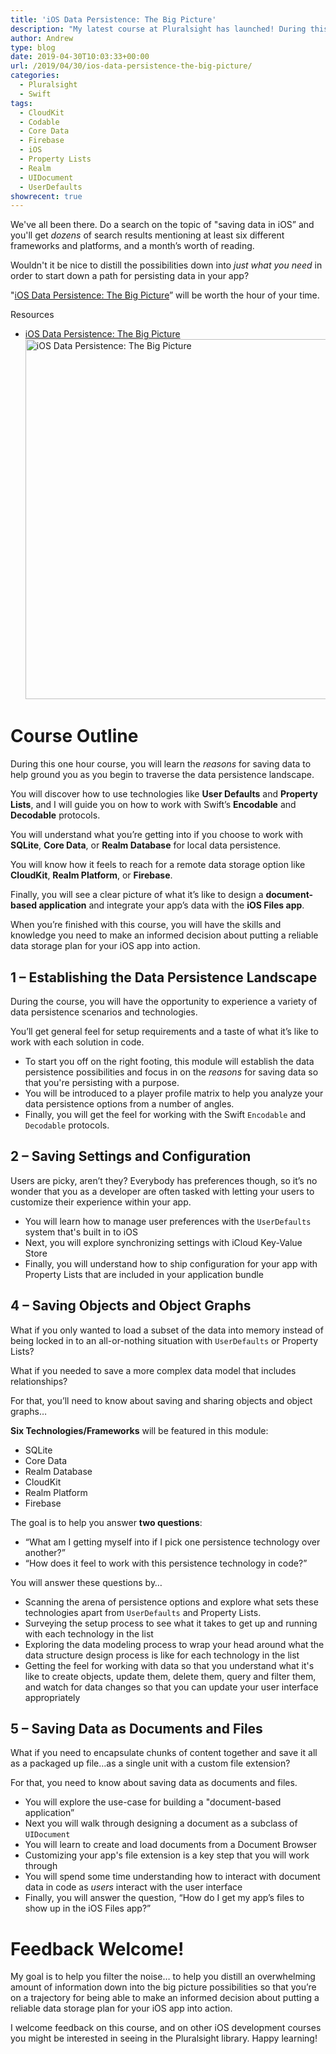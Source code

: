 ```yaml
---
title: 'iOS Data Persistence: The Big Picture'
description: "My latest course at Pluralsight has launched! During this one hour course, you will learn the reasons for saving data to help ground you as you begin to traverse the data persistence landscape."
author: Andrew
type: blog
date: 2019-04-30T10:03:33+00:00
url: /2019/04/30/ios-data-persistence-the-big-picture/
categories:
  - Pluralsight
  - Swift
tags:
  - CloudKit
  - Codable
  - Core Data
  - Firebase
  - iOS
  - Property Lists
  - Realm
  - UIDocument
  - UserDefaults
showrecent: true
---
```

We've all been there. Do a search on the topic of "saving data in iOS&#8221; and you'll get _dozens_ of search results mentioning at least six different frameworks and platforms, and a month’s worth of reading.

Wouldn't it be nice to distill the possibilities down into _just what you need_ in order to start down a path for persisting data in your app?

"[iOS Data Persistence: The Big Picture][1]&#8221; will be worth the hour of your time.

<div class="resources">
  <div class="resources-header">
    Resources
  </div>
  
  <ul class="resources-content">
    <li>
      <i class="fas fa-video"></i> <a href="http://bit.ly/ios-data-persistence-bp" target="_blank">iOS Data Persistence: The Big Picture</a><a href="http://bit.ly/ios-data-persistence-bp" target="_blank"><br /> <img src="https://www.andrewcbancroft.com/wp-content/uploads/2019/04/ios-data-persistence-big-picture.001-1024x576.png" alt="iOS Data Persistence: The Big Picture" width="1024" height="576" class="alignnone size-large wp-image-13737" srcset="https://www.andrewcbancroft.com/wp-content/uploads/2019/04/ios-data-persistence-big-picture.001-1024x576.png 1024w, https://www.andrewcbancroft.com/wp-content/uploads/2019/04/ios-data-persistence-big-picture.001-300x169.png 300w, https://www.andrewcbancroft.com/wp-content/uploads/2019/04/ios-data-persistence-big-picture.001-768x432.png 768w, https://www.andrewcbancroft.com/wp-content/uploads/2019/04/ios-data-persistence-big-picture.001.png 1280w" sizes="(max-width: 1024px) 100vw, 1024px" /></a>
    </li>
  </ul>
</div>

# Course Outline

During this one hour course, you will learn the _reasons_ for saving data to help ground you as you begin to traverse the data persistence landscape.

You will discover how to use technologies like **User Defaults** and **Property Lists**, and I will guide you on how to work with Swift’s **Encodable** and **Decodable** protocols.

You will understand what you’re getting into if you choose to work with **SQLite**, **Core Data**, or **Realm Database** for local data persistence.

You will know how it feels to reach for a remote data storage option like **CloudKit**, **Realm Platform**, or **Firebase**.

Finally, you will see a clear picture of what it’s like to design a **document-based application** and integrate your app’s data with the **iOS Files app**.

When you’re finished with this course, you will have the skills and knowledge you need to make an informed decision about putting a reliable data storage plan for your iOS app into action.

## 1 – Establishing the Data Persistence Landscape

During the course, you will have the opportunity to experience a variety of data persistence scenarios and technologies.

You’ll get general feel for setup requirements and a taste of what it’s like to work with each solution in code.

  * To start you off on the right footing, this module will establish the data persistence possibilities and focus in on the _reasons_ for saving data so that you're persisting with a purpose.
  * You will be introduced to a player profile matrix to help you analyze your data persistence options from a number of angles.
  * Finally, you will get the feel for working with the Swift `Encodable` and `Decodable` protocols.

## 2 – Saving Settings and Configuration

Users are picky, aren’t they? Everybody has preferences though, so it’s no wonder that you as a developer are often tasked with letting your users to customize their experience within your app.

  * You will learn how to manage user preferences with the `UserDefaults` system that's built in to iOS
  * Next, you will explore synchronizing settings with iCloud Key-Value Store
  * Finally, you will understand how to ship configuration for your app with Property Lists that are included in your application bundle

## 4 – Saving Objects and Object Graphs

What if you only wanted to load a subset of the data into memory instead of being locked in to an all-or-nothing situation with `UserDefaults` or Property Lists?

What if you needed to save a more complex data model that includes relationships?

For that, you’ll need to know about saving and sharing objects and object graphs&#8230;

**Six Technologies/Frameworks** will be featured in this module:

  * SQLite
  * Core Data
  * Realm Database
  * CloudKit
  * Realm Platform
  * Firebase

The goal is to help you answer **two questions**:

  * “What am I getting myself into if I pick one persistence technology over another?”
  * “How does it feel to work with this persistence technology in code?”

You will answer these questions by&#8230;

  * Scanning the arena of persistence options and explore what sets these technologies apart from `UserDefaults` and Property Lists.
  * Surveying the setup process to see what it takes to get up and running with each technology in the list
  * Exploring the data modeling process to wrap your head around what the data structure design process is like for each technology in the list
  * Getting the feel for working with data so that you understand what it's like to create objects, update them, delete them, query and filter them, and watch for data changes so that you can update your user interface appropriately

## 5 – Saving Data as Documents and Files

What if you need to encapsulate chunks of content together and save it all as a packaged up file…as a single unit with a custom file extension?

For that, you need to know about saving data as documents and files.

  * You will explore the use-case for building a "document-based application&#8221;
  * Next you will walk through designing a document as a subclass of `UIDocument`
  * You will learn to create and load documents from a Document Browser
  * Customizing your app's file extension is a key step that you will work through
  * You will spend some time understanding how to interact with document data in code as _users_ interact with the user interface
  * Finally, you will answer the question, “How do I get my app’s files to show up in the iOS Files app?” 

# Feedback Welcome!

My goal is to help you filter the noise… to help you distill an overwhelming amount of information down into the big picture possibilities so that you’re on a trajectory for being able to make an informed decision about putting a reliable data storage plan for your iOS app into action.

I welcome feedback on this course, and on other iOS development courses you might be interested in seeing in the Pluralsight library. Happy learning!

 [1]: http://bit.ly/ios-data-persistence-bp